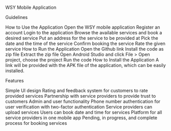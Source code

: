 WSY Mobile Application

Guidelines

How to Use the Application
Open the WSY mobile application
Register an account
Login to the application
Browse the available services and book a desired service
Put an address for the service to be provided at
Pick the date and the time of the service
Confirm booking the service
Rate the given service
How to Run the Application
Open the Github link
Install the code as zip file
Extract the zip file
Open Android Studio and click File > Open project, choose the project
Run the code
How to Install the Application
A link will be provided with the APK file of the application, which can be easily installed.

Features

Simple UI design
Rating and feedback system for customers to rate provided services
Partnership with service providers to provide trust to customers
Admin and user functionality
Phone number authentication for user verification with two-factor authentication
Service providers can upload services
Users can book date and time for services
Platform for all service providers in one mobile app
Pending, in progress, and complete process for booking services
